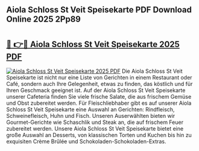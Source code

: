 ## Aiola Schloss St Veit Speisekarte PDF Download Online 2025 2Pp89

# <h2><a href="http://gc8n85.nevu.top/?p=Aiola+Schloss+St+Veit+Speisekarte">🔗 👉🔴 Aiola Schloss St Veit Speisekarte 2025 PDF</a></h2>

[![Aiola Schloss St Veit Speisekarte 2025 PDF](https://i.imgur.com/dBaPXMq.png)](http://gc8n85.nevu.top/?p=Aiola+Schloss+St+Veit+Speisekarte)
Die Aiola Schloss St Veit Speisekarte ist nicht nur eine Liste von Gerichten in einem Restaurant oder Café, sondern auch Ihre Gelegenheit, etwas zu finden, das köstlich und für Ihren Geschmack geeignet ist. Auf der Aiola Schloss St Veit Speisekarte unserer Cafeteria finden Sie viele frische Salate, die aus frischem Gemüse und Obst zubereitet werden. Für Fleischliebhaber gibt es auf unserer Aiola Schloss St Veit Speisekarte eine Auswahl an Gerichten: Rindfleisch, Schweinefleisch, Huhn und Fisch. Unseren Auserwählten bieten wir Gourmet-Gerichte wie Schaschlik und Steak an, die auf frischem Feuer zubereitet werden. Unsere Aiola Schloss St Veit Speisekarte bietet eine große Auswahl an Desserts, von klassischen Torten und Kuchen bis hin zu exquisiten Crème Brûlée und Schokoladen-Schokoladen-Extras.
